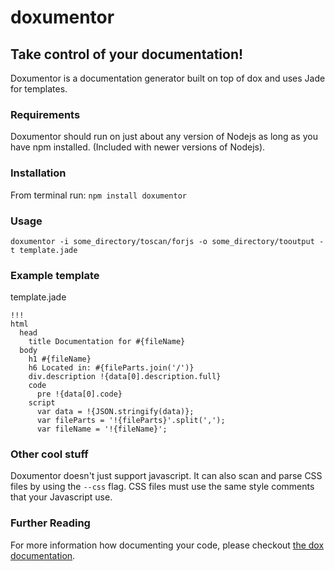 # doxumentor
## Take control of your documentation!

Doxumentor is a documentation generator built on top of dox and uses Jade for templates.

### Requirements

Doxumentor should run on just about any version of Nodejs as long as you have npm installed. (Included with newer versions of Nodejs).

### Installation

From terminal run: ````npm install doxumentor````

### Usage

````doxumentor -i some_directory/toscan/forjs -o some_directory/tooutput -t template.jade````

### Example template

template.jade

    !!!
    html
      head
        title Documentation for #{fileName}
      body
        h1 #{fileName}
        h6 Located in: #{fileParts.join('/')}
        div.description !{data[0].description.full}
        code
          pre !{data[0].code}
        script
          var data = !{JSON.stringify(data)};
          var fileParts = '!{fileParts}'.split(',');
          var fileName = '!{fileName}';

### Other cool stuff

Doxumentor doesn't just support javascript. It can also scan and parse CSS files by using the ````--css```` flag. CSS files must use the same style comments that your Javascript use.

### Further Reading

For more information how documenting your code, please checkout [the dox documentation](https://github.com/visionmedia/dox/).